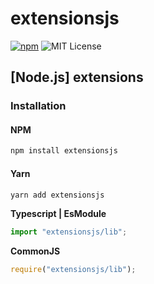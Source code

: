 # extensionsjs

[![npm](https://img.shields.io/npm/v/extensionsjs)](https://www.npmjs.com/package/extensionsjs) ![MIT License](https://img.shields.io/npm/l/extensionsjs.svg)

## [Node.js] extensions

### Installation

#### NPM

```bash
npm install extensionsjs
```

#### Yarn

```bash
yarn add extensionsjs 
```

**Typescript | EsModule**
```typescript
import "extensionsjs/lib";
```

**CommonJS**
```typescript
require("extensionsjs/lib");
```

